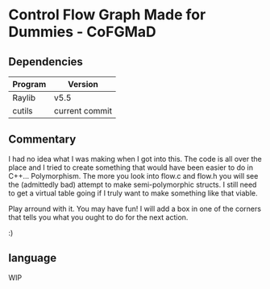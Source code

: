 # Control Flow Graph Made for Dummies - CoFGMaD

## Dependencies
|Program|Version|
|-------|-------|
|Raylib |  v5.5 |
|cutils | current commit |

## Commentary
I had no idea what I was making when I got into this.
The code is all over the place and I tried to create something
that would have been easier to do in C++... Polymorphism.
The more you look into flow.c and flow.h you will see the
(admittedly bad) attempt to make semi-polymorphic structs.
I still need to get a virtual table going if I truly want to make
something like that viable.

Play arround with it. You may have fun! I will add a box in one of the
corners that tells you what you ought to do for the next action.

:)

## language
WIP
